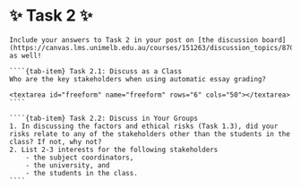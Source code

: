 # ✨ Task 2 ✨

```{note}
Include your answers to Task 2 in your post on [the discussion board](https://canvas.lms.unimelb.edu.au/courses/151263/discussion_topics/870506) as well!
```

`````{tab-set}
````{tab-item} Task 2.1: Discuss as a Class
Who are the key stakeholders when using automatic essay grading?

<textarea id="freeform" name="freeform" rows="6" cols="50"></textarea>
````

````{tab-item} Task 2.2: Discuss in Your Groups
1. In discussing the factors and ethical risks (Task 1.3), did your risks relate to any of the stakeholders other than the students in the class? If not, why not?
2. List 2-3 interests for the following stakeholders
    - the subject coordinators, 
    - the university, and 
    - the students in the class.
````
`````
